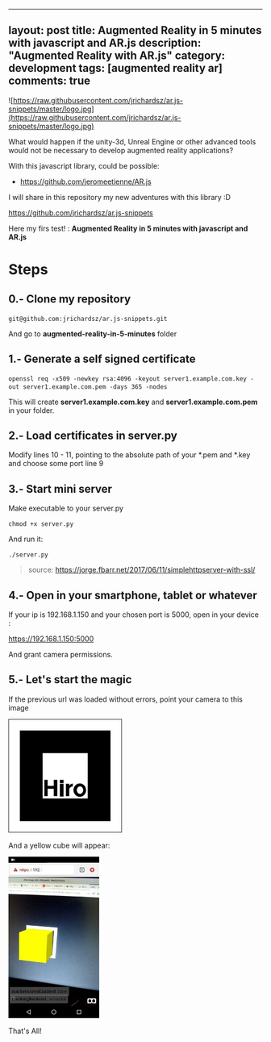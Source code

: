 
---
layout: post
title: Augmented Reality in 5 minutes with javascript and AR.js
description: "Augmented Reality with AR.js"
category: development
tags: [augmented reality ar]
comments: true  
---

![https://raw.githubusercontent.com/jrichardsz/ar.js-snippets/master/logo.jpg](https://raw.githubusercontent.com/jrichardsz/ar.js-snippets/master/logo.jpg)

What would happen if the unity-3d, Unreal Engine or other advanced tools would not be necessary to develop augmented reality applications?

With this javascript library, could be possible:

- https://github.com/jeromeetienne/AR.js

I will share in this repository my new adventures with this library :D

https://github.com/jrichardsz/ar.js-snippets

Here my firs test! : **Augmented Reality in 5 minutes with javascript and AR.js**

# Steps

## 0.- Clone my repository

```
git@github.com:jrichardsz/ar.js-snippets.git
```

And go to **augmented-reality-in-5-minutes** folder

## 1.- Generate a self signed certificate

```
openssl req -x509 -newkey rsa:4096 -keyout server1.example.com.key -out server1.example.com.pem -days 365 -nodes
```

This will create **server1.example.com.key** and **server1.example.com.pem** in your folder.

## 2.- Load certificates in server.py

Modify lines 10 - 11, pointing to the absolute path of your \*.pem and \*.key and choose some port line 9

## 3.- Start mini server

Make executable to your server.py

```
chmod +x server.py
```

And run it:

```
./server.py
```

> source: https://jorge.fbarr.net/2017/06/11/simplehttpserver-with-ssl/

## 4.- Open in your smartphone, tablet or whatever

If your ip is 192.168.1.150 and your chosen port is 5000, open in your device :

https://192.168.1.150:5000

And grant camera permissions.

## 5.- Let's start the magic

If the previous url was loaded without errors, point your camera to this image

![marker](https://raw.githubusercontent.com/jrichardsz/ar.js-snippets/master/augmented-reality-in-5-minutes/hiro-marker.png)

And a yellow cube will appear:

![cube](https://raw.githubusercontent.com/jrichardsz/ar.js-snippets/master/augmented-reality-in-5-minutes/demo.png)

That's All!
